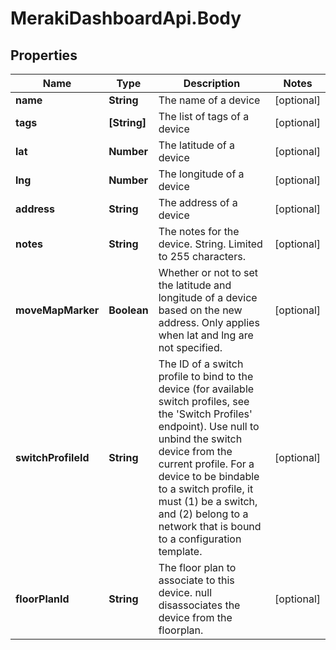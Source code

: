 # MerakiDashboardApi.Body

## Properties
Name | Type | Description | Notes
------------ | ------------- | ------------- | -------------
**name** | **String** | The name of a device | [optional] 
**tags** | **[String]** | The list of tags of a device | [optional] 
**lat** | **Number** | The latitude of a device | [optional] 
**lng** | **Number** | The longitude of a device | [optional] 
**address** | **String** | The address of a device | [optional] 
**notes** | **String** | The notes for the device. String. Limited to 255 characters. | [optional] 
**moveMapMarker** | **Boolean** | Whether or not to set the latitude and longitude of a device based on the new address. Only applies when lat and lng are not specified. | [optional] 
**switchProfileId** | **String** | The ID of a switch profile to bind to the device (for available switch profiles, see the &#x27;Switch Profiles&#x27; endpoint). Use null to unbind the switch device from the current profile. For a device to be bindable to a switch profile, it must (1) be a switch, and (2) belong to a network that is bound to a configuration template. | [optional] 
**floorPlanId** | **String** | The floor plan to associate to this device. null disassociates the device from the floorplan. | [optional] 
